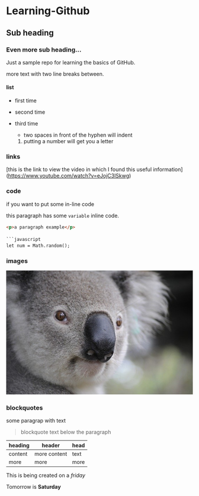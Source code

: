 # Learning-Github
## Sub heading
### Even more sub heading... 
Just a sample repo for learning the basics of GitHub.

more text with two line breaks between. 

#### list
- first time
- second time
- third time
  - two spaces in front of the hyphen will indent
  
  1. putting a number will get you a letter

### links

[this is the link to view the video in which I found this useful information] (https://www.youtube.com/watch?v=eJojC3lSkwg)

### code

if you want to put some in-line code

this paragraph has some `variable` inline code.

```html
<p>a paragraph example</p>

```javascript 
let num = Math.random();
```

### images

![if you want to add an image you either copy the URL or the name of the image as long as it's in the same file](koala-630117_640.jpg)

### blockquotes

some paragrap with text

> blockquote text below the paragraph

| heading | header | head |
| --- | --- | --- |
| content | more content | text |
| more | more | more |

This is being created on a *friday* 

Tomorrow is **Saturday** 

